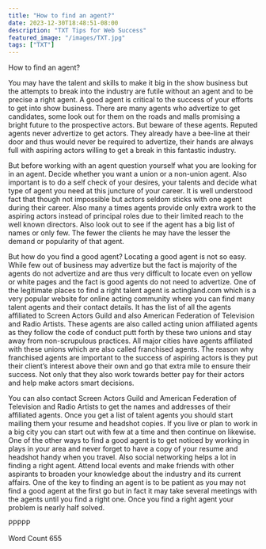 ```yaml
---
title: "How to find an agent?"
date: 2023-12-30T18:48:51-08:00
description: "TXT Tips for Web Success"
featured_image: "/images/TXT.jpg"
tags: ["TXT"]
---
```


How to find an agent?

You may have the talent and skills to make it big in the show business but the attempts to break into the industry are futile without an agent and to be precise a right agent. A good agent is critical to the success of your efforts to get into show business. There are many agents who advertize to get candidates, some look out for them on the roads and malls promising a bright future to the prospective actors. But beware of these agents. Reputed agents never advertize to get actors. They already have a bee-line at their door and thus would never be required to advertize, their hands are always full with aspiring actors willing to get a break in this fantastic industry.

But before working with an agent question yourself what you are looking for in an agent. Decide whether you want a union or a non-union agent. Also important is to do a self check of your desires, your talents and decide what type of agent you need at this juncture of your career. It is well understood fact that though not impossible but actors seldom sticks with one agent during their career. Also many a times agents provide only extra work to the aspiring actors instead of principal roles due to their limited reach to the well known directors. Also look out to see if the agent has a big list of names or only few. The fewer the clients he may have the lesser the demand or popularity of that agent. 

But how do you find a good agent? Locating a good agent is not so easy. While few out of business may advertize but the fact is majority of the agents do not advertize and are thus very difficult to locate even on yellow or white pages and the fact is good agents do not need to advertize. One of the legitimate places to find a right talent agent is actingland.com which is a very popular website for online acting community where you can find many talent agents and their contact details. It has the list of all the agents affiliated to Screen Actors Guild and also American Federation of Television and Radio Artists. These agents are also called acting union affiliated agents as they follow the code of conduct putt forth by these two unions and stay away from non-scrupulous practices. All major cities have agents affiliated with these unions which are also called franchised agents. The reason why franchised agents are important to the success of aspiring actors is they put their client’s interest above their own and go that extra mile to ensure their success. Not only that they also work towards better pay for their actors and help make actors smart decisions. 

You can also contact Screen Actors Guild and American Federation of Television and Radio Artists to get the names and addresses of their affiliated agents. Once you get a list of talent agents you should start mailing them your resume and headshot copies. If you live or plan to work in a big city you can start out with few at a time and then continue on likewise. One of the other ways to find a good agent is to get noticed by working in plays in your area and never forget to have a copy of your resume and headshot handy when you travel. Also social networking helps a lot in finding a right agent. Attend local events and make friends with other aspirants to broaden your knowledge about the industry and its current affairs. One of the key to finding an agent is to be patient as you may not find a good agent at the first go but in fact it may take several meetings with the agents until you find a right one. Once you find a right agent your problem is nearly half solved.

PPPPP

Word Count 655


